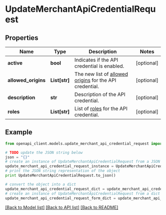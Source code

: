 # UpdateMerchantApiCredentialRequest


## Properties
Name | Type | Description | Notes
------------ | ------------- | ------------- | -------------
**active** | **bool** | Indicates if the API credential is enabled. | [optional] 
**allowed_origins** | **List[str]** | The new list of [allowed origins](https://docs.adyen.com/development-resources/client-side-authentication#allowed-origins) for the API credential. | [optional] 
**description** | **str** | Description of the API credential. | [optional] 
**roles** | **List[str]** | List of [roles](https://docs.adyen.com/development-resources/api-credentials#roles-1) for the API credential. | [optional] 

## Example

```python
from openapi_client.models.update_merchant_api_credential_request import UpdateMerchantApiCredentialRequest

# TODO update the JSON string below
json = "{}"
# create an instance of UpdateMerchantApiCredentialRequest from a JSON string
update_merchant_api_credential_request_instance = UpdateMerchantApiCredentialRequest.from_json(json)
# print the JSON string representation of the object
print UpdateMerchantApiCredentialRequest.to_json()

# convert the object into a dict
update_merchant_api_credential_request_dict = update_merchant_api_credential_request_instance.to_dict()
# create an instance of UpdateMerchantApiCredentialRequest from a dict
update_merchant_api_credential_request_form_dict = update_merchant_api_credential_request.from_dict(update_merchant_api_credential_request_dict)
```
[[Back to Model list]](../README.md#documentation-for-models) [[Back to API list]](../README.md#documentation-for-api-endpoints) [[Back to README]](../README.md)


